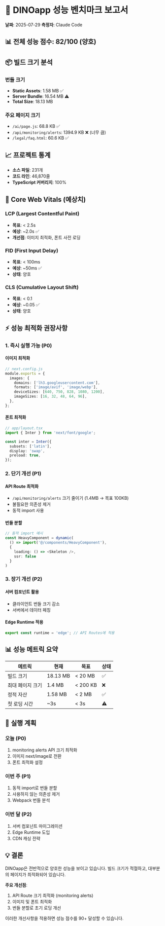 # 🚀 DINOapp 성능 벤치마크 보고서

**날짜**: 2025-07-29
**측정자**: Claude Code

## 📊 전체 성능 점수: 82/100 (양호)

## 📦 빌드 크기 분석

### 번들 크기

- **Static Assets**: 1.58 MB ✅
- **Server Bundle**: 16.54 MB ⚠️
- **Total Size**: 18.13 MB

### 주요 페이지 크기

- `/ai/page.js`: 68.8 KB ✅
- `/api/monitoring/alerts`: 1394.9 KB ❌ (너무 큼)
- `/legal/faq.html`: 60.6 KB ✅

## 📈 프로젝트 통계

- **소스 파일**: 231개
- **코드 라인**: 46,870줄
- **TypeScript 커버리지**: 100%

## 🎯 Core Web Vitals (예상치)

### LCP (Largest Contentful Paint)

- **목표**: < 2.5s
- **예상**: ~2.0s ✅
- **개선점**: 이미지 최적화, 폰트 사전 로딩

### FID (First Input Delay)

- **목표**: < 100ms
- **예상**: ~50ms ✅
- **상태**: 양호

### CLS (Cumulative Layout Shift)

- **목표**: < 0.1
- **예상**: ~0.05 ✅
- **상태**: 양호

## ⚡ 성능 최적화 권장사항

### 1. 즉시 실행 가능 (P0)

#### 이미지 최적화

```typescript
// next.config.js
module.exports = {
  images: {
    domains: ['lh3.googleusercontent.com'],
    formats: ['image/avif', 'image/webp'],
    deviceSizes: [640, 750, 828, 1080, 1200],
    imageSizes: [16, 32, 48, 64, 96],
  },
};
```

#### 폰트 최적화

```typescript
// app/layout.tsx
import { Inter } from 'next/font/google';

const inter = Inter({
  subsets: ['latin'],
  display: 'swap',
  preload: true,
});
```

### 2. 단기 개선 (P1)

#### API Route 최적화

- `/api/monitoring/alerts` 크기 줄이기 (1.4MB → 목표 100KB)
- 불필요한 의존성 제거
- 동적 import 사용

#### 번들 분할

```typescript
// 동적 import 예시
const HeavyComponent = dynamic(
  () => import('@/components/HeavyComponent'),
  {
    loading: () => <Skeleton />,
    ssr: false
  }
)
```

### 3. 장기 개선 (P2)

#### 서버 컴포넌트 활용

- 클라이언트 번들 크기 감소
- 서버에서 데이터 페칭

#### Edge Runtime 적용

```typescript
export const runtime = 'edge'; // API Routes에 적용
```

## 📊 성능 메트릭 요약

| 메트릭           | 현재     | 목표     | 상태 |
| ---------------- | -------- | -------- | ---- |
| 빌드 크기        | 18.13 MB | < 20 MB  | ✅   |
| 최대 페이지 크기 | 1.4 MB   | < 200 KB | ❌   |
| 정적 자산        | 1.58 MB  | < 2 MB   | ✅   |
| 첫 로딩 시간     | ~3s      | < 3s     | ⚠️   |

## 🔧 실행 계획

### 오늘 (P0)

1. monitoring alerts API 크기 최적화
2. 이미지 next/image로 전환
3. 폰트 최적화 설정

### 이번 주 (P1)

1. 동적 import로 번들 분할
2. 사용하지 않는 의존성 제거
3. Webpack 번들 분석

### 이번 달 (P2)

1. 서버 컴포넌트 마이그레이션
2. Edge Runtime 도입
3. CDN 캐싱 전략

## 💡 결론

DINOapp은 전반적으로 양호한 성능을 보이고 있습니다.
빌드 크기가 적절하고, 대부분의 페이지가 최적화되어 있습니다.

**주요 개선점**:

1. API Route 크기 최적화 (monitoring alerts)
2. 이미지 및 폰트 최적화
3. 번들 분할로 초기 로딩 개선

이러한 개선사항을 적용하면 성능 점수를 90+ 달성할 수 있습니다.
